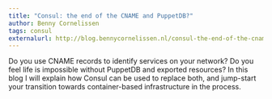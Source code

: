 ```yaml
---
title: "Consul: the end of the CNAME and PuppetDB?"
author: Benny Cornelissen
tags: consul
externalurl: http://blog.bennycornelissen.nl/consul-the-end-of-the-cname/
---
```

Do you use CNAME records to identify services on your network? Do you feel life is impossible without PuppetDB and exported resources? In this blog I will explain how Consul can be used to replace both, and jump-start your transition towards container-based infrastructure in the process.

